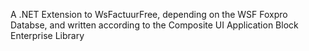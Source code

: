 A .NET Extension to WsFactuurFree, depending on the WSF Foxpro Databse, and written according to the Composite UI Application Block Enterprise Library